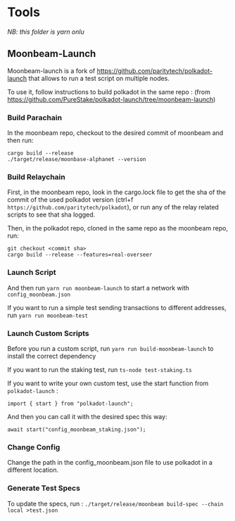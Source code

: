 # Tools

_NB: this folder is yarn onlu_

## Moonbeam-Launch

Moonbeam-launch is a fork of https://github.com/paritytech/polkadot-launch that allows to run
a test script on multiple nodes.

To use it, follow instructions to build polkadot in the same repo : (from https://github.com/PureStake/polkadot-launch/tree/moonbeam-launch)

### Build Parachain

In the moonbeam repo, checkout to the desired commit of moonbeam and then run:

```
cargo build --release
./target/release/moonbase-alphanet --version
```

### Build Relaychain

First, in the moonbeam repo, look in the cargo.lock file to get the sha of the commit of the used polkadot version (ctrl+f `https://github.com/paritytech/polkadot`), or run any of the relay related scripts to see that sha logged.

Then, in the polkadot repo, cloned in the same repo as the moonbeam repo, run:

```
git checkout <commit sha>
cargo build --release --features=real-overseer
```

### Launch Script

And then run `yarn run moonbeam-launch` to start a network with `config_moonbeam.json`

If you want to run a simple test sending transactions to different addresses, run `yarn run moonbeam-test`

### Launch Custom Scripts

Before you run a custom script, run `yarn run build-moonbeam-launch` to install the correct dependency

If you want to run the staking test, run `ts-node test-staking.ts`

If you want to write your own custom test, use the start function from `polkadot-launch` :

`import { start } from "polkadot-launch";`

And then you can call it with the desired spec this way:

`await start("config_moonbeam_staking.json");`

### Change Config

Change the path in the config_moonbeam.json file to use polkadot in a different location.

### Generate Test Specs

To update the specs, run :
`./target/release/moonbeam build-spec --chain local >test.json`

